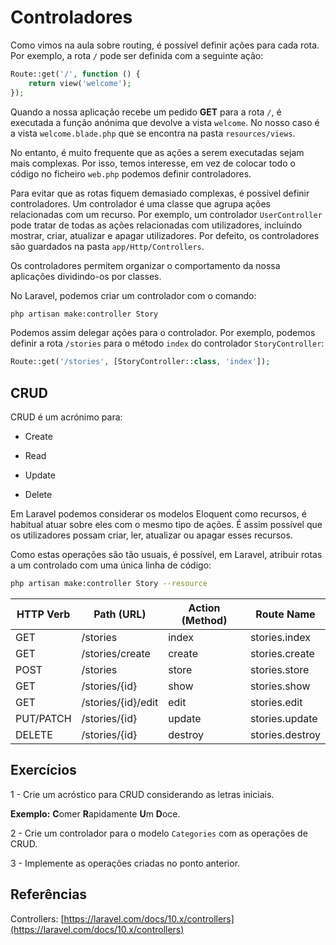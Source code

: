 # Controladores

Como vimos na aula sobre routing, é possível definir ações para cada rota. Por exemplo, a rota `/` pode ser definida com a seguinte ação:

```php
Route::get('/', function () {
    return view('welcome');
});
```

Quando a nossa aplicação recebe um pedido **GET** para a rota `/`, é executada a função anónima que devolve a vista `welcome`. No nosso caso é a vista ```welcome.blade.php``` que se encontra na pasta ```resources/views```.

No entanto, é muito frequente que as ações a serem executadas sejam mais complexas. Por isso, temos interesse, em vez de colocar todo o código no ficheiro ```web.php``` podemos definir controladores.

<!-- Referenciar closures -->

Para evitar que as rotas fiquem demasiado complexas, é possível definir controladores. Um controlador é uma classe que agrupa ações relacionadas com um recurso. Por exemplo, um controlador `UserController` pode tratar de todas as ações relacionadas com utilizadores, incluindo mostrar, criar, atualizar e apagar utilizadores. Por defeito, os controladores são guardados na pasta `app/Http/Controllers`.

Os controladores permitem organizar o comportamento da nossa aplicações dividindo-os por classes. 

No Laravel, podemos criar um controlador com o comando:

```bash
php artisan make:controller Story
```

<!--
Controllers can group related request handling logic into a single class. For example, a UserController class might handle all incoming requests related to users, including showing, creating, updating, and deleting users. By default, controllers are stored in the app/Http/Controllers directory.
-->

Podemos assim delegar ações para o controlador. Por exemplo, podemos definir a rota `/stories` para o método `index` do controlador `StoryController`:

```php
Route::get('/stories', [StoryController::class, 'index']);
```


## CRUD

CRUD é um acrónimo para:

- Create

- Read

- Update 

- Delete

Em Laravel podemos considerar os modelos Eloquent como recursos, é habitual atuar sobre eles com o mesmo tipo de ações. É assim possível que os utilizadores possam criar, ler, atualizar ou apagar esses recursos.

Como estas operações são tão usuais, é possível, em Laravel, atribuir rotas a um controlado com uma única linha de código:

```bash
php artisan make:controller Story --resource
```

| HTTP Verb	| Path (URL) | Action (Method) | Route Name |
| --- | --- | --- | --- |
| GET | /stories | index | stories.index |
| GET | /stories/create | create | stories.create |
| POST | /stories | store | stories.store |
| GET | /stories/{id} | show | stories.show |
| GET | /stories/{id}/edit | edit | stories.edit |
| PUT/PATCH | /stories/{id} | update | stories.update |
| DELETE | /stories/{id} | destroy | stories.destroy |

## Exercícios

1 - Crie um acróstico para CRUD considerando as letras iniciais. 

**Exemplo:** **C**omer **R**apidamente **U**m **D**oce.     

2 - Crie um controlador para o modelo `Categories` com as operações de CRUD.

3 - Implemente as operações criadas no ponto anterior.

## Referências 

Controllers: [https://laravel.com/docs/10.x/controllers](https://laravel.com/docs/10.x/controllers)